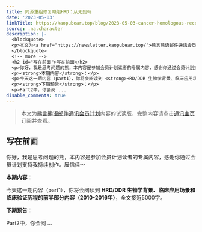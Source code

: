 ```yaml
---
title: 同源重组修复缺陷HRD：从无到有
date: '2023-05-03'
linkTitle: https://kaopubear.top/blog/2023-05-03-cancer-homologous-recombination-deficiency-part1/
source: .na.character
description: |-
  <blockquote>
  <p>本文为<a href="https://newsletter.kaopubear.top/">熊言熊语邮件通讯会员计划</a>内容的试读版，完整内容请点击<a href="https://newsletter.kaopubear.top/">通讯主页</a>订阅并查看。</p>
  </blockquote>
  <!-- more -->
  <h2 id="写在前面">写在前面</h2>
  <p>你好，我是思考问题的熊，本内容是参加会员计划读者的专属内容，感谢你通过会员计划支持我持续创作。展信佳～</p>
  <p><strong>本期内容</strong>：</p>
  <p>今天这一期内容（part1），你将会阅读到 <strong>HRD/DDR 生物学背景、临床应用场景和临床验证历程的前半部分内容（2010-2016年）</strong>，全文接近5000字。</p>
  <p><strong>下期预告</strong>：</p>
  <p>Part2中，你会阅 ...
disable_comments: true
---
```

<blockquote>
<p>本文为<a href="https://newsletter.kaopubear.top/">熊言熊语邮件通讯会员计划</a>内容的试读版，完整内容请点击<a href="https://newsletter.kaopubear.top/">通讯主页</a>订阅并查看。</p>
</blockquote>
<!-- more -->
<h2 id="写在前面">写在前面</h2>
<p>你好，我是思考问题的熊，本内容是参加会员计划读者的专属内容，感谢你通过会员计划支持我持续创作。展信佳～</p>
<p><strong>本期内容</strong>：</p>
<p>今天这一期内容（part1），你将会阅读到 <strong>HRD/DDR 生物学背景、临床应用场景和临床验证历程的前半部分内容（2010-2016年）</strong>，全文接近5000字。</p>
<p><strong>下期预告</strong>：</p>
<p>Part2中，你会阅 ...